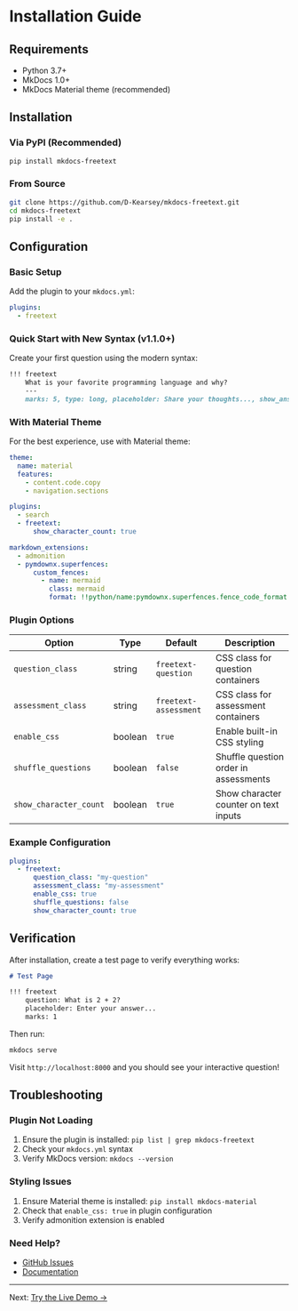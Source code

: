 # Installation Guide

## Requirements

- Python 3.7+
- MkDocs 1.0+
- MkDocs Material theme (recommended)

## Installation

### Via PyPI (Recommended)

```bash
pip install mkdocs-freetext
```

### From Source

```bash
git clone https://github.com/D-Kearsey/mkdocs-freetext.git
cd mkdocs-freetext
pip install -e .
```

## Configuration

### Basic Setup

Add the plugin to your `mkdocs.yml`:

```yaml
plugins:
  - freetext
```

### Quick Start with New Syntax (v1.1.0+)

Create your first question using the modern syntax:

```markdown
!!! freetext
    What is your favorite programming language and why?
    ---
    marks: 5, type: long, placeholder: Share your thoughts..., show_answer: true, answer: This is a sample answer explaining why Python is great for beginners.
```

### With Material Theme

For the best experience, use with Material theme:

```yaml
theme:
  name: material
  features:
    - content.code.copy
    - navigation.sections

plugins:
  - search
  - freetext:
      show_character_count: true

markdown_extensions:
  - admonition
  - pymdownx.superfences:
      custom_fences:
        - name: mermaid
          class: mermaid
          format: !!python/name:pymdownx.superfences.fence_code_format
```

### Plugin Options

| Option | Type | Default | Description |
|--------|------|---------|-------------|
| `question_class` | string | `freetext-question` | CSS class for question containers |
| `assessment_class` | string | `freetext-assessment` | CSS class for assessment containers |
| `enable_css` | boolean | `true` | Enable built-in CSS styling |
| `shuffle_questions` | boolean | `false` | Shuffle question order in assessments |
| `show_character_count` | boolean | `true` | Show character counter on text inputs |

### Example Configuration

```yaml
plugins:
  - freetext:
      question_class: "my-question"
      assessment_class: "my-assessment" 
      enable_css: true
      shuffle_questions: false
      show_character_count: true
```

## Verification

After installation, create a test page to verify everything works:

```markdown
# Test Page

!!! freetext
    question: What is 2 + 2?
    placeholder: Enter your answer...
    marks: 1
```

Then run:

```bash
mkdocs serve
```

Visit `http://localhost:8000` and you should see your interactive question!

## Troubleshooting

### Plugin Not Loading

1. Ensure the plugin is installed: `pip list | grep mkdocs-freetext`
2. Check your `mkdocs.yml` syntax
3. Verify MkDocs version: `mkdocs --version`

### Styling Issues

1. Ensure Material theme is installed: `pip install mkdocs-material`
2. Check that `enable_css: true` in plugin configuration
3. Verify admonition extension is enabled

### Need Help?

- [GitHub Issues](https://github.com/D-Kearsey/mkdocs-freetext/issues)
- [Documentation](https://d-kearsey.github.io/mkdocs-freetext/)

---

Next: [Try the Live Demo →](demo.md)
